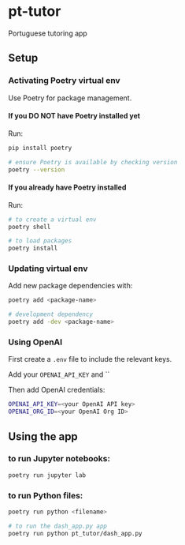 # pt-tutor
Portuguese tutoring app

## Setup

### Activating Poetry virtual env
Use Poetry for package management. 

#### If you DO NOT have Poetry installed yet
Run:
```bash
pip install poetry 

# ensure Poetry is available by checking version
poetry --version  
```

#### If you already have Poetry installed
Run:
```bash
# to create a virtual env
poetry shell 

# to load packages
poetry install 
```

### Updating virtual env
Add new package dependencies with: 
```bash
poetry add <package-name>  

# development dependency
poetry add -dev <package-name>
```

### Using OpenAI
First create a `.env` file to include the relevant keys.

Add your `OPENAI_API_KEY` and ``

Then add OpenAI credentials:
```bash
OPENAI_API_KEY=<your OpenAI API key>
OPENAI_ORG_ID=<your OpenAI Org ID>
```

## Using the app 
### to run Jupyter notebooks:
```bash
poetry run jupyter lab
```

### to run Python files: 
```bash
poetry run python <filename> 

# to run the dash_app.py app
poetry run python pt_tutor/dash_app.py
```
